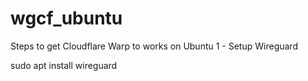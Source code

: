 # wgcf_ubuntu

Steps to get Cloudflare Warp to works on Ubuntu
1 - Setup Wireguard

sudo apt install wireguard

